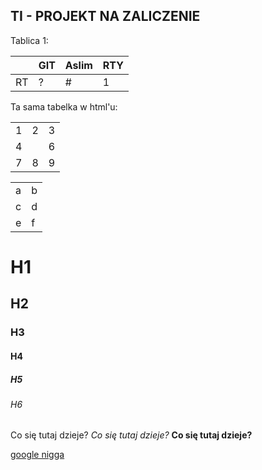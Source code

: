 ## TI - PROJEKT NA ZALICZENIE

Tablica 1:

|    |GIT | Aslim | RTY|
|--|--|--|--|
|RT| ?|# | 1|

Ta sama tabelka w html'u:

<TABLE>
  <TR><TD>1 <TD>2 <TD>3
  <TR><TD colspan="2">4 <TD>6
  <TR><TD>7 <TD>8 <TD>9
</TABLE>

<TABLE>
  <TR><TD>a <TD>b
  <TR><TD>c <TD>d
  <TR><TD>e <TD>f
</TABLE>

# H1
## H2
### H3
#### H4
##### H5
###### H6
Co się tutaj dzieje?
*Co się tutaj dzieje?*
**Co się tutaj dzieje?**

[google nigga](https://www.google.com)
